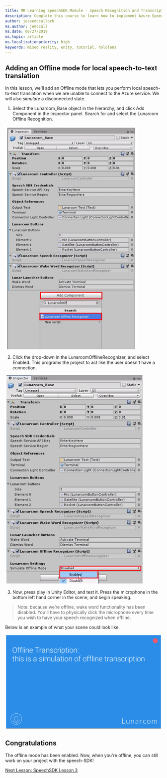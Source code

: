 ```yaml
---
title: MR Learning SpeechSDK Module - Speech Recognition and Transcription
description: Complete this course to learn how to implement Azure Speech SDK within a mixed reality application.
author: jessemcculloch
ms.author: jemccull
ms.date: 06/27/2019
ms.topic: article
ms.localizationpriority: high
keywords: mixed reality, unity, tutorial, hololens
---
```


## Adding an Offline mode for local speech-to-text translation

In this lesson, we'll add an Offline mode that lets you perform local speech-to-text translation when we are unable to connect to the Azure service. We will also *simulate* a disconnected state.

1. Select the Lunarcom_Base object in the hierarchy, and click Add Component in the Inspector panel. Search for and select the Lunarcom Offline Recognition.

![Module4Chapter2step1im](images/module4chapter2step1im.PNG)

2. Click the drop-down in the LunarcomOfflineRecognizer, and select Enabled. This programs the project to act like the user doesn't have a connection. 

![Module4Chapter2step1im](images/module4chapter2step2im.PNG)

3. Now, press play in Unity Editor, and test it. Press the microphone in the bottom left hand corner in the scene, and begin speaking. 

> Note: because we’re offline, wake word functionality has been disabled. You'll have to physically click the microphone every time you wish to have your speech recognized when offline. 

Below is an example of what your scene could look like.

![Module4Chapter2exampleim](images/module4chapter2exampleim.PNG)

## Congratulations

The offline mode has been enabled. Now, when you're offline, you can still work on your project with the speech-SDK! 


[Next Lesson: SpeechSDK Lesson 3](mrlearning-speechSDK-ch3.md)

